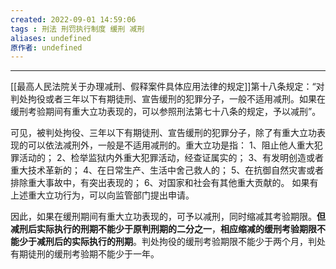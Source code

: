 ```yaml
---
created: 2022-09-01 14:59:06
tags : 刑法 刑罚执行制度 缓刑 减刑
aliases: undefined
原作者: undefined
---
```

---
[[最高人民法院关于办理减刑、假释案件具体应用法律的规定]]第十八条规定：“对判处拘役或者三年以下有期徒刑、宣告缓刑的犯罪分子，一般不适用减刑。如果在缓刑考验期间有重大立功表现的，可以参照刑法第七十八条的规定，予以减刑”。

可见，被判处拘役、三年以下有期徒刑、宣告缓刑的犯罪分子，除了有重大立功表现的可以依法减刑外，一般是不适用减刑的。重大立功是指：
1、阻止他人重大犯罪活动的；
2、检举监狱内外重大犯罪活动，经查证属实的；
3、有发明创造或者重大技术革新的；
4、在日常生产、生活中舍己救人的；
5、在抗御自然灾害或者排除重大事故中，有突出表现的；
6、对国家和社会有其他重大贡献的。
如果有上述重大立功行为，可以向监管部门提出申请。

因此，如果在缓刑期间有重大立功表现的，可予以减刑，同时缩减其考验期限。**但减刑后实际执行的刑期不能少于原判刑期的二分之一**，**相应缩减的缓刑考验期限不能少于减刑后的实际执行的刑期**。判处拘役的缓刑考验期限不能少于两个月，判处有期徒刑的缓刑考验期不能少于一年。